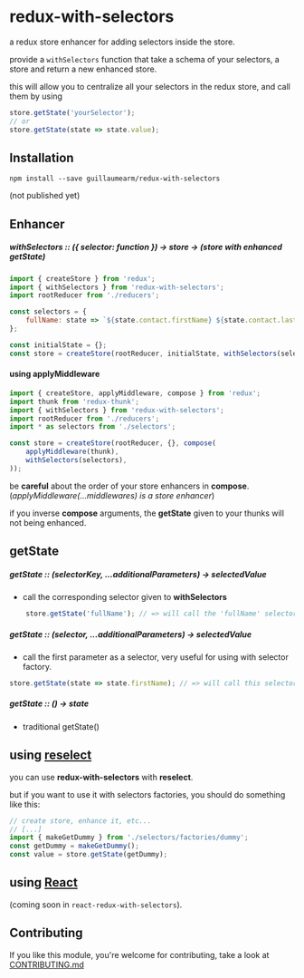 # redux-with-selectors

a redux store enhancer for adding selectors inside the store.


provide a `withSelectors` function that take a schema of your selectors, a store and return a new enhanced store.

this will allow you to centralize all your selectors in the redux store, and call them by using
```js
store.getState('yourSelector');
// or
store.getState(state => state.value);
```

## Installation
```
npm install --save guillaumearm/redux-with-selectors
```
(not published yet)

## Enhancer

##### withSelectors :: ({ selector: function }) -> store -> (store with enhanced getState)

```js
import { createStore } from 'redux';
import { withSelectors } from 'redux-with-selectors';
import rootReducer from './reducers';

const selectors = {
    fullName: state => `${state.contact.firstName} ${state.contact.lastName}`;
};

const initialState = {};
const store = createStore(rootReducer, initialState, withSelectors(selectors));
```

#### using applyMiddleware
```js
import { createStore, applyMiddleware, compose } from 'redux';
import thunk from 'redux-thunk';
import { withSelectors } from 'redux-with-selectors';
import rootReducer from './reducers';
import * as selectors from './selectors';

const store = createStore(rootReducer, {}, compose(
    applyMiddleware(thunk),
    withSelectors(selectors),
));
```
be __careful__ about the order of your store enhancers in __compose__.
(_applyMiddleware(...middlewares) is a store enhancer_)

if you inverse __compose__ arguments, the __getState__ given to your thunks will not being enhanced.

## getState
##### getState :: (selectorKey, ...additionalParameters) -> selectedValue
- call the corresponding selector given to __withSelectors__

```js
    store.getState('fullName'); // => will call the 'fullName' selector, given to the store.
```

##### getState :: (selector, ...additionalParameters) -> selectedValue
- call the first parameter as a selector, very useful for using with selector factory.
```js
store.getState(state => state.firstName); // => will call this selector
```

##### getState :: () -> state
- traditional getState()

## using [reselect](https://github.com/reactjs/reselect)
you can use __redux-with-selectors__ with __reselect__.

but if you want to use it with selectors factories,
you should do something like this:
```js
// create store, enhance it, etc...
// [...]
import { makeGetDummy } from './selectors/factories/dummy';
const getDummy = makeGetDummy();
const value = store.getState(getDummy);
```

## using [React](https://facebook.github.io/react/)
(coming soon in `react-redux-with-selectors`).

## Contributing
If you like this module, you're welcome for contributing,
take a look at [CONTRIBUTING.md](https://github.com/guillaumearm/redux-with-selectors/blob/master/CONTRIBUTING.md)
